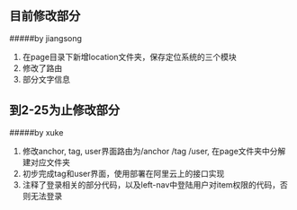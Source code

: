 ## 目前修改部分
#####by jiangsong
1. 在page目录下新增location文件夹，保存定位系统的三个模块
2. 修改了路由
3. 部分文字信息

## 到2-25为止修改部分
#####by xuke
1. 修改anchor, tag, user界面路由为/anchor /tag /user, 在page文件夹中分解建对应文件夹
2. 初步完成tag和user界面，使用部署在阿里云上的接口实现
3. 注释了登录相关的部分代码，以及left-nav中登陆用户对item权限的代码，否则无法登录
